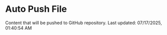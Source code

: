 # Auto Push File

Content that will be pushed to GitHub repository.
Last updated: 07/17/2025, 01:40:54 AM